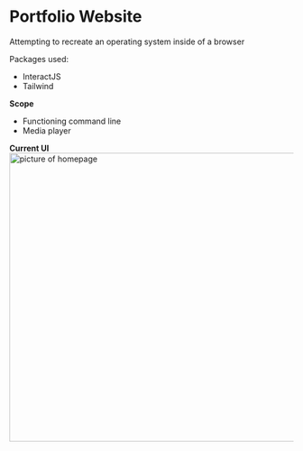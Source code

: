 # Portfolio Website
Attempting to recreate an operating system inside of a browser

Packages used:
- InteractJS
- Tailwind

<b>Scope</b>
- Functioning command line
- Media player

<b> Current UI </b><br/>
<img style="width:512px; height:auto;" src="https://cdn.upload.systems/uploads/n7syjxwL.gif" alt="picture of homepage"/>

